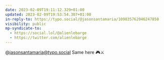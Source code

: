 ```yaml
---
date: 2023-02-09T19:11:12.329+01:00
updated: 2023-02-09T19:53:54.307+01:00
in-reply-to: https://typo.social/@jasonsantamaria/109835762046247850
visibility: public
mp-syndicate-to:
  - https://social.lol/@alienlebarge
  - https://twitter.com/alienlebarge
---
```

@jasonsantamaria@typo.social Same here 🎮⚔️
